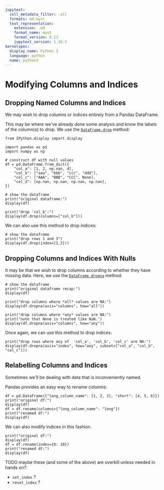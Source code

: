 ```yaml
---
jupytext:
  cell_metadata_filter: -all
  formats: md:myst
  text_representation:
    extension: .md
    format_name: myst
    format_version: 0.13
    jupytext_version: 1.10.3
kernelspec:
  display_name: Python 3
  language: python
  name: python3
---
```


#  Modifying Columns and Indices


## Dropping Named Columns and Indices

We may wish to drop columns or indices entirely from a Pandas DataFrame. 

This may be where we've already done some analysis and know the labels of the column(s) to drop.
We use the [`DataFrame.drop`](https://pandas.pydata.org/pandas-docs/stable/reference/api/pandas.DataFrame.drop.html) method:


```{code-cell} ipython3
from IPython.display import display

import pandas as pd
import numpy as np

# construct df with null values
df = pd.DataFrame.from_dict({
    "col_a": [1, 2, np.nan, 4],
    "col_b": ["aaa", "bbb", "ccc", "ddd"],
    "col_c": ["AAA", "BBB", "CCC", None],
    "col_d": [np.nan, np.nan, np.nan, np.nan],
})

# show the dataframe
print("original dataframe:")
display(df)

print("drop 'col_b':")
display(df.drop(columns=["col_b"]))
```

We can also use this method to drop indices:

```{code-cell} ipython3
# show the dataframe
print("drop rows 1 and 3")
display(df.drop(index=[1,3]))
```


## Dropping Columns and Indices With Nulls

It may be that we wish to drop columns according to whether they have missing data.
Here, we use the [`DataFrame.dropna`](https://pandas.pydata.org/pandas-docs/stable/reference/api/pandas.DataFrame.dropna.html) method:

```{code-cell} ipython3
# show the dataframe
print("original dataframe recap:")
display(df)

print("drop columns where *all* values are NA:")
display(df.dropna(axis="columns", how="all"))

print("drop columns where *any* values are NA:")
print("note that None is treated like NaN.")
display(df.dropna(axis="columns", how="any"))
```

Once again, we can use this method to drop indices:

```{code-cell} ipython3
print("drop rows where any of  'col_a', 'col_b', 'col_c' are NA:")
display(df.dropna(axis="index", how="any", subset=["col_a", "col_b", "col_c"]))
```


## Relabelling Columns and Indices

Sometimes we'll be dealing with data that is inconveniently named.

Pandas provides an easy way to rename columns:  

```{code-cell} ipython3
df = pd.DataFrame({"long_column_name": [1, 2, 3], "short": [4, 5, 6]})
print("original df:")
display(df)
df = df.rename(columns={"long_column_name": "long"})
print("renamed df:")
display(df)
```

We can also modify indices in this fashion.

```{code-cell} ipython3
print("original df:")
display(df)
df = df.rename(index={0: 10})
print("renamed df:")
display(df)
```

TODO maybe these (and some of the above) are overkill unless needed in hands on?:
 - `set_index` ?
 - `reset_index` ?